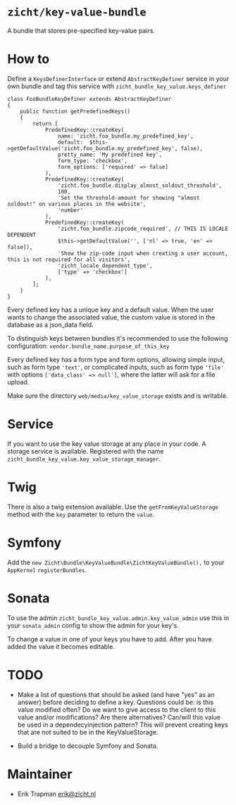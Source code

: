 # `zicht/key-value-bundle`
A bundle that stores pre-specified key-value pairs.

# How to
Define a `KeysDefinerInterface` or extend `AbstractKeyDefiner` service in your own bundle and tag 
this service with `zicht_bundle_key_value.keys_definer`

```
class FooBundleKeyDefiner extends AbstractKeyDefiner
{
    public function getPredefinedKeys()
    {
        return [
            PredefinedKey::createKey(
                name: 'zicht.foo_bundle.my_predefined_key',
                default:  $this->getDefaultValue('zicht.foo_bundle.my_predefined_key', false),
                pretty_name: 'My predefined key',
                form_type: 'checkbox',
                form_options: ['required' => false]
            ),
            PredefinedKey::createKey(
                'zicht.foo_bundle.display_almost_soldout_threshold',
                100,
                'Set the threshold-amount for showing "almost soldout!" on various places in the website',
                'number'
            ),
            PredefinedKey::createKey(
                'zicht.foo_bundle.zipcode_required', // THIS IS LOCALE DEPENDENT
                $this->getDefaultValue('', ['nl' => true, 'en' => false]),
                'Show the zip-code input when creating a user account, this is not required for all visitors',
                'zicht_locale_dependent_type',
                ['type' => 'checkbox']
            ),
        ];
    }
}
```

Every defined key has a unique key and a default value.  When the user
wants to change the associated value, the custom value is stored in the
database as a json_data field.

To distinguish keys between bundles it's recommended to use the following
configuration: `vendor.bundle_name.purpose_of_this_key`

Every defined key has a form type and form options, allowing simple
input, such as form type `'text'`, or complicated inputs, such as form
type `'file'` with options `['data_class' => null']`, where the latter
will ask for a file upload.

Make sure the directory `web/media/key_value_storage` exists and is writable.

# Service
If you want to use the key value storage at any place in your code. A storage 
service is available. Registered with the name 
`zicht_bundle_key_value.key_value_storage_manager`.

# Twig
There is also a twig extension available. Use the `getFromKeyValueStorage` 
method with the `key` parameter to return the `value`.

# Symfony 
Add the `new Zicht\Bundle\KeyValueBundle\ZichtKeyValueBundle(),` to your 
`AppKernel` `registerBundles`.

# Sonata
To use the admin `zicht_bundle_key_value.admin.key_value_admin` use this 
in your `sonata_admin` config to show the admin for your key's.

To change a value in one of your keys you have to add. After you have added 
the value it becomes editable.

# TODO
* Make a list of questions that should be asked (and have "yes" as an answer) 
before deciding to define a key. Questions could be: is this value modified often? 
Do we want to give access to the client to this value and/or modifications? 
Are there alternatives? Can/will this value be used in a dependecyinjection pattern?
This will prevent creating keys that are not suited to be in the KeyValueStorage.

* Build a bridge to decouple Symfony and Sonata.

# Maintainer
- Erik Trapman <erik@zicht.nl>
